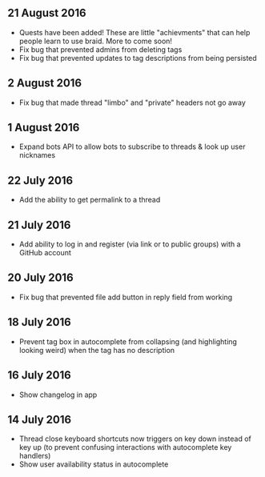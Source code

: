 ## 21 August 2016

  - Quests have been added! These are little "achievments" that can help people learn to use braid.  More to come soon!
  - Fix bug that prevented admins from deleting tags
  - Fix bug that prevented updates to tag descriptions from being persisted

## 2 August 2016

  - Fix bug that made thread "limbo" and "private" headers not go away

## 1 August 2016

  - Expand bots API to allow bots to subscribe to threads & look up user nicknames

## 22 July 2016

  - Add the ability to get permalink to a thread

## 21 July 2016

  - Add ability to log in and register (via link or to public groups) with a GitHub account

## 20 July 2016

  - Fix bug that prevented file add button in reply field from working

## 18 July 2016

  - Prevent tag box in autocomplete from collapsing (and highlighting looking weird) when the tag has no description

## 16 July 2016

  - Show changelog in app

## 14 July 2016

  - Thread close keyboard shortcuts now triggers on key down instead of key up (to prevent confusing interactions with autocomplete key handlers)
  - Show user availability status in autocomplete
